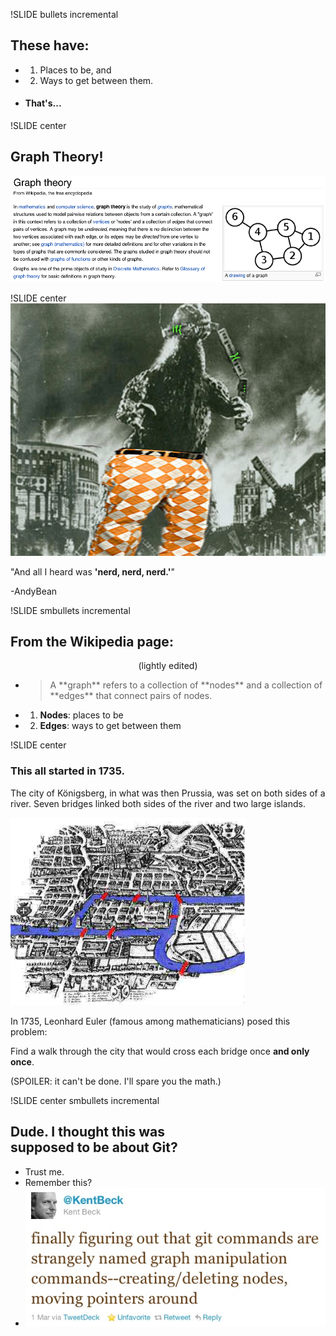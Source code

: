 !SLIDE bullets incremental
## These have:
* 1) Places to be, and
* 2) Ways to get between them.
* #### That's... 


!SLIDE center
## Graph Theory! 
![](wikipedia_intro.png)


!SLIDE center
![](beanzilla.jpg)

"And all I heard was **'nerd, nerd, nerd.'**"

-AndyBean


!SLIDE smbullets incremental
## From the Wikipedia page:
<div style="text-align: center;">(lightly edited)</div>

* <blockquote>A **graph** refers to a collection of **nodes** and a collection of **edges** that connect pairs of nodes.</blockquote>
* 1) **Nodes**: places to be
* 2) **Edges**: ways to get between them


!SLIDE center
### This all started in 1735.
<div class="wordy">
<p>The city of Königsberg, in what was then Prussia, was set on both sides of a river.  Seven bridges linked both sides of the river and two large islands.</p>

<img src="bridges_of_konigsberg.jpg" height="300"><br />

<p>In 1735, Leonhard Euler (famous among mathematicians) posed this problem:</p>
<p>Find a walk through the city that would cross each bridge once <strong>and only once</strong>.</p>
<p>(SPOILER:  it can't be done.  I'll spare you the math.)</p>
</div>


!SLIDE center smbullets incremental
## Dude. I thought this was <br /> supposed to be about Git?
* Trust me.
* Remember this?
* ![](kent_beck_tweet.jpg)<br />
